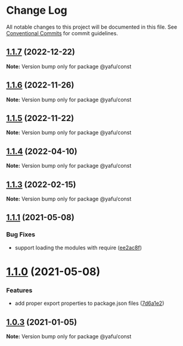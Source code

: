 # Change Log

All notable changes to this project will be documented in this file.
See [Conventional Commits](https://conventionalcommits.org) for commit guidelines.

## [1.1.7](https://github.com/TheLudd/yafu-mono/compare/@yafu/const@1.1.6...@yafu/const@1.1.7) (2022-12-22)

**Note:** Version bump only for package @yafu/const





## [1.1.6](https://github.com/TheLudd/yafu-mono/compare/@yafu/const@1.1.5...@yafu/const@1.1.6) (2022-11-26)

**Note:** Version bump only for package @yafu/const





## [1.1.5](https://github.com/TheLudd/yafu-mono/compare/@yafu/const@1.1.4...@yafu/const@1.1.5) (2022-11-22)

**Note:** Version bump only for package @yafu/const





## [1.1.4](https://github.com/TheLudd/yafu-mono/compare/@yafu/const@1.1.3...@yafu/const@1.1.4) (2022-04-10)

**Note:** Version bump only for package @yafu/const





## [1.1.3](https://github.com/TheLudd/yafu-mono/compare/@yafu/const@1.1.2...@yafu/const@1.1.3) (2022-02-15)

**Note:** Version bump only for package @yafu/const





## [1.1.1](https://github.com/TheLudd/yafu-mono/compare/@yafu/const@1.1.0...@yafu/const@1.1.1) (2021-05-08)


### Bug Fixes

* support loading the modules with require ([ee2ac8f](https://github.com/TheLudd/yafu-mono/commit/ee2ac8f9ff737bb3aad2fe6fda8c89c8d8e5c72c))





# [1.1.0](https://github.com/TheLudd/yafu-mono/compare/@yafu/const@1.0.4...@yafu/const@1.1.0) (2021-05-08)


### Features

* add proper export properties to package.json files ([7d6a1e2](https://github.com/TheLudd/yafu-mono/commit/7d6a1e2e24942281f93f66ded542ebcc5d1815a1))





## [1.0.3](https://github.com/TheLudd/yafu-mono/compare/@yafu/const@1.0.2...@yafu/const@1.0.3) (2021-01-05)

**Note:** Version bump only for package @yafu/const
